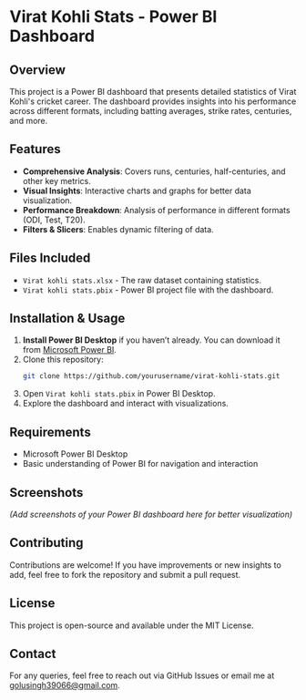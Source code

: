 # Virat Kohli Stats - Power BI Dashboard

## Overview
This project is a Power BI dashboard that presents detailed statistics of Virat Kohli's cricket career. The dashboard provides insights into his performance across different formats, including batting averages, strike rates, centuries, and more.

## Features
- **Comprehensive Analysis**: Covers runs, centuries, half-centuries, and other key metrics.
- **Visual Insights**: Interactive charts and graphs for better data visualization.
- **Performance Breakdown**: Analysis of performance in different formats (ODI, Test, T20).
- **Filters & Slicers**: Enables dynamic filtering of data.

## Files Included
- `Virat kohli stats.xlsx` - The raw dataset containing statistics.
- `Virat kohli stats.pbix` - Power BI project file with the dashboard.

## Installation & Usage
1. **Install Power BI Desktop** if you haven’t already. You can download it from [Microsoft Power BI](https://powerbi.microsoft.com/).
2. Clone this repository:
   ```sh
   git clone https://github.com/yourusername/virat-kohli-stats.git
   ```
3. Open `Virat kohli stats.pbix` in Power BI Desktop.
4. Explore the dashboard and interact with visualizations.

## Requirements
- Microsoft Power BI Desktop
- Basic understanding of Power BI for navigation and interaction

## Screenshots
_(Add screenshots of your Power BI dashboard here for better visualization)_

## Contributing
Contributions are welcome! If you have improvements or new insights to add, feel free to fork the repository and submit a pull request.

## License
This project is open-source and available under the MIT License.

## Contact
For any queries, feel free to reach out via GitHub Issues or email me at golusingh39066@gmail.com.

